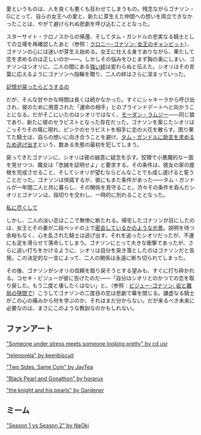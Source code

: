 <!-- title: 魔女の試練 -->
<!-- relationship: No Longer Together -->

愛というものは、人を良くも悪くも狂わせてしまうもの。残念ながらゴナソン・Gにとって、自らの女王への愛と、新たに芽生えた仲間への想いを両立できなかったことは、やがて避けられぬ悲劇を呼び込むこととなった。

スターサイト・クロノスからの帰還、そしてタム・ガンドルの忠実なる騎士としての立場を再確認したあと（参照：[クロニー-ゴナソン: 女王のギャンビット](#edge:kronii-gigi)）、ゴナソンの心には迷いが芽生え始める。女王に仕える身でありながら、果たして恋を求めるのは正しいのか――。しかしその悩みをひとまず胸の奥にしまい、ゴナソンはシオリに、二人の間にある[強い絆](https://youtu.be/BSPi8sTHdAY?t=2h50m6s)は変わらぬと伝えた。シオリはその言葉に応えるようにゴナソンへ指輪を贈り、二人の絆はさらに深まっていった。

[記憶が戻ったらどうするの](#embed:https://youtu.be/BSPi8sTHdAY?t=2h52m33s)

だが、そんな甘やかな時間は長くは続かなかった。すぐにシャキーラから呼び出され、彼のために用意された「運命の相手」とのブラインドデートへと向かうことになる。だがそこにいたのはシオリではなく、[モーダン・ラムジー](https://youtu.be/BSPi8sTHdAY?t=3h11m48s)――同じ狼であり、新たに彼のセラピストとなった存在だった。ゴナソンを案じたシオリはこっそりその場に現れ、ピンクのセラピストを相手に恋の火花を散らす。困り果てた騎士は、自らの想いに向き合うことを避け、[タム・ガンドルに助言を求めるため逃げ出す](https://youtu.be/BSPi8sTHdAY?t=3h18m18s)という、数ある失態の最初を犯してしまう。

戻ってきたゴナソンに、シオリは彼の誠意に疑念を示す。狡猾で小悪魔的な一面を見せつつ、魔女は「忠誠を証明せよ」と要求する。その条件は、彼女の家の屋根を完成させること、そしてシオリが望むならどんなことでも成し遂げると誓うことだった。ゴナソンは快諾するが、彼にもまた条件があった――タム・ガンドルが一年間二人と共に暮らし、その関係を見守ること。渋々その条件を呑んだシオリとゴナソンは、指切りを交わし、一時的に別れることとなった。

[私に尽くして](#embed:https://youtu.be/BSPi8sTHdAY?t=3h51m2s)

しかし、二人の淡い恋はここで無惨に断たれる。帰宅したゴナソンが目にしたのは、女王とその妻が二段ベッドの上で[密会しているかのような光景](https://youtu.be/BSPi8sTHdAY?t=4h31m02s)。説明を待つ余裕もなく、心を乱された騎士は逃げ出す。それを追ったシオリだったが、不運にも足を滑らせて落命してしまう。ゴナソンにとって大きな衝撃であったが、さらに追い打ちをかけるように、シオリは自分を突き落としたのはゴナソンだと告発。この決定的な一言によって、二人の関係は永遠に断ち切られてしまった。

その後、ゴナソンがシオリの信頼を取り戻そうとする望みも、すぐに打ち砕かれる。コセキ・ビジューが彼に告げたのだ――「自分はシオリとのかつての恋を取り戻した。もう二度と壊したくはない」と。（参照：[ビジュー-ゴナソン: 岩と難局の狭間で](#edge:gigi-bijou)）こうしてゴナソンの二度目の恋は悲劇で幕を閉じる。謙虚なる騎士がこの心の痛みから何を学ぶのか、それはまだ分からない。だが来るべき未来に必要なのは、まさにこのような教訓なのかもしれない。

## ファンアート

["Someone under stress meets someone looking pretty" by cd usr](https://x.com/cd_usr/status/1922052961083007296)

["telenovela" by keenbiscuit](https://x.com/keenbiscuit/status/1920009469695586658)

["Two Sides. Same Coin" by JayTea](https://x.com/jayteamations/status/1934347059643162875)

["Black Pearl and Gonathon" by horarux](https://x.com/horarux/status/1927672237303415211)

["the knight and his pearls" by Gardener](https://x.com/jhgardener_/status/1928477828623831444)

## ミーム

["Season 1 vs Season 2" by NaOki](https://x.com/NaOkiExistiert/status/1919968772510597160)
